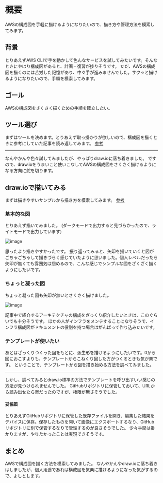 # 概要

AWSの構成図を手軽に描けるようになりたいので、描き方や管理方法を模索してみます。

## 背景

とりあえずAWS CLIで手を動かして色んなサービスを試してみたいです。そんなときにやはり構成図があると、計画・復習が捗りそうです。
ただ、AWSの構成図を描くのには苦労した記憶があり、中々手が進みませんでした。サクッと描けるようになりたいので、手順を模索してみます。

## ゴール

AWSの構成図をさくさく描くための手順を確立したい。

## ツール選び

まずはツールを決めます。とりあえず取っ掛かりが欲しいので、構成図を描くときに参考にしていた記事を読み返してみます。
[参考](https://aws.amazon.com/jp/builders-flash/202204/way-to-draw-architecture/)

---

なんやかんや色々試してみましたが、やっぱりdraw.ioに落ち着きました。
ですので、draw.ioをうまいこと使いこなしてAWSの構成図をさくさく描けるようになる方向に舵を切ります。

## draw.ioで描いてみる

まずは描きやすいサンプルから描き方を模索してみます。
[参考](https://aws.amazon.com/jp/cdp/midscale-webservice/?p=cdp&z=8)

### 基本的な図

とりあえず描いてみました。
(ダークモードで出力すると見づらかったので、ライトモードで出力しています)

![image](https://github.com/user-attachments/assets/25ff808d-cf25-4201-87f1-b438e9b5cb90)

思ったより描きやすかったです。
振り返ってみると、矢印を描いていくと図がごちゃごちゃして描きづらく感じていたように思いました。個人レベルだったら矢印が無くても雰囲気は掴めるので、こんな感じでシンプルな図をざくざく描くようにしたいです。

### ちょっと凝った図

ちょっと凝った図も矢印が無いとさくさく描けました。

![image](https://github.com/user-attachments/assets/607e5030-4433-4018-8a55-9b3d4c6304f0)

記事中で紹介するアーキテクチャの構成をざっくり紹介したいときは、このぐらいでも十分そうです。
ほかの人がインフラをメンテすることになりそうで、インフラ構成図がドキュメントの役割を持つ場合はがんばって作り込みたいです。

### テンプレートが使いたい

あとはざっくりつくった図をもとに、派生形を描けるようにしたいです。0から図におこすよりも、テンプレートからこねくり回した方がつくるときも気が楽です。
ということで、テンプレートから図を描き始める方法を調べてみました。

---

しかし、調べてみるとdraw.io標準の方法でテンプレートを呼び出すいい感じの方法が見つけられませんでした。
GitHubリポジトリに保管しておいて、URLから読み出せたら楽だったのですが、権限が無さそうでした。

#### 妥協策

とりあえずGitHubリポジトリに保管した既存ファイルを開き、編集した結果をデバイスに保存。保存したものを開いて画像にエクスポートするなり、GitHubリポジトリに別で保管するなりで管理するのが良さそうでした。
少々手間は掛かりますが、やりたかったことは実現できそうです。

## まとめ

AWSで構成図を描く方法を模索してみました。
なんやかんやdraw.ioに落ち着きはしましたが、個人用途であれば構成図を気楽に描けるようになった気がするので、よしとします。
